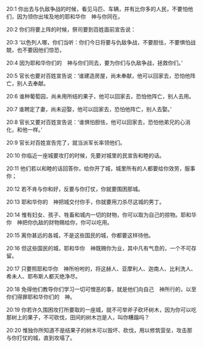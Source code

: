 <a id="1"></a>20:1  你出去与仇敌争战的时候，看见马匹、车辆，并有比你多的人民，不要怕他们，因为领你出埃及地的耶和华你　神与你同在。  

<a id="2"></a>20:2  你们将要上阵的时候，祭司要到百姓面前宣告说：  

<a id="3"></a>20:3  ‘以色列人哪，你们当听：你们今日将要与仇敌争战，不要胆怯，不要惧怕战兢，也不要因他们惊恐，  

<a id="4"></a>20:4  因为耶和华你们的　神与你们同去，要为你们与仇敌争战，拯救你们。’  

<a id="5"></a>20:5  官长也要对百姓宣告说：‘谁建造房屋，尚未奉献，他可以回家去，恐怕他阵亡，别人去奉献。  

<a id="6"></a>20:6  谁种葡萄园，尚未用所结的果子，他可以回家去，恐怕他阵亡，别人去用。  

<a id="7"></a>20:7  谁聘定了妻，尚未迎娶，他可以回家去，恐怕他阵亡，别人去娶。’  

<a id="8"></a>20:8  官长又要对百姓宣告说：‘谁惧怕胆怯，他可以回家去，恐怕他弟兄的心消化，和他一样。’  

<a id="9"></a>20:9  官长对百姓宣告完了，就当派军长率领他们。  

<a id="10"></a>20:10  你临近一座城要攻打的时候，先要对城里的民宣告和睦的话。  

<a id="11"></a>20:11  他们若以和睦的话回答你，给你开了城，城里所有的人都要给你效劳，服事你；  

<a id="12"></a>20:12  若不肯与你和好，反要与你打仗，你就要围困那城。  

<a id="13"></a>20:13  耶和华你的　神把城交付你手，你就要用刀杀尽这城的男丁。  

<a id="14"></a>20:14  惟有妇女、孩子、牲畜和城内一切的财物，你可以取为自己的掠物。耶和华你　神把你仇敌的财物赐给你，你可以吃用。  

<a id="15"></a>20:15  离你甚远的各城，不是这些国民的城，你都要这样待他。  

<a id="16"></a>20:16  但这些国民的城，耶和华你　神既赐你为业，其中凡有气息的，一个不可存留。  

<a id="17"></a>20:17  只要照耶和华你　神所吩咐的，将这赫人、亚摩利人、迦南人、比利洗人、希未人、耶布斯人都灭绝净尽。  

<a id="18"></a>20:18  免得他们教导你们学习一切可憎恶的事，就是他们向自己　神所行的，以至你们得罪耶和华你们的　神。  

<a id="19"></a>20:19  你若许久围困攻打所要取的一座城，就不可举斧子砍坏树木，因为你可以吃那树上的果子，不可砍伐，田间的树木岂是人，叫你糟蹋吗？  

<a id="20"></a>20:20  惟独你所知道不是结果子的树木可以毁坏、砍伐，用以修筑营垒，攻击那与你打仗的城，直到攻塌了。  
